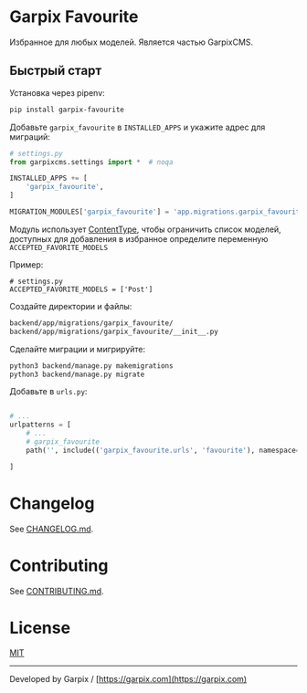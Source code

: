 # Garpix Favourite

Избранное для любых моделей. Является частью GarpixCMS.

## Быстрый старт

Установка через pipenv:

```bash
pip install garpix-favourite
```

Добавьте `garpix_favourite` в `INSTALLED_APPS` и укажите адрес для миграций:

```python
# settings.py
from garpixcms.settings import *  # noqa

INSTALLED_APPS += [
    'garpix_favourite',
]

MIGRATION_MODULES['garpix_favourite'] = 'app.migrations.garpix_favourite'
```

Модуль использует [ContentType](https://docs.djangoproject.com/en/3.2/ref/contrib/contenttypes/), чтобы ограничить список моделей, доступных для добавления в избранное определите переменную `ACCEPTED_FAVORITE_MODELS`

Пример:
```
# settings.py
ACCEPTED_FAVORITE_MODELS = ['Post']
```

Создайте директории и файлы:

```bash
backend/app/migrations/garpix_favourite/
backend/app/migrations/garpix_favourite/__init__.py
```

Сделайте миграции и мигрируйте:

```bash
python3 backend/manage.py makemigrations
python3 backend/manage.py migrate
```

Добавьте в `urls.py`:

```python

# ...
urlpatterns = [
    # ...
    # garpix_favourite
    path('', include(('garpix_favourite.urls', 'favourite'), namespace='garpix_favourite')),

]
```


# Changelog

See [CHANGELOG.md](backend/garpix_favourite/CHANGELOG.md).

# Contributing

See [CONTRIBUTING.md](backend/garpix_favourite/CONTRIBUTING.md).

# License

[MIT](LICENSE)

---

Developed by Garpix / [https://garpix.com](https://garpix.com)

